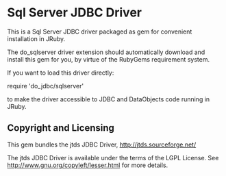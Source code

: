 # Sql Server JDBC Driver

This is a Sql Server JDBC driver packaged as gem for convenient installation in JRuby.

The do_sqlserver driver extension should automatically download and install this
gem for you, by virtue of the RubyGems requirement system.

If you want to load this driver directly:

   require 'do_jdbc/sqlserver'

to make the driver accessible to JDBC and DataObjects code running in JRuby.

## Copyright and Licensing

This gem bundles the jtds JDBC Driver, http://jtds.sourceforge.net/

The jtds JDBC Driver is available under the terms of the LGPL License. See
http://www.gnu.org/copyleft/lesser.html for more details.
